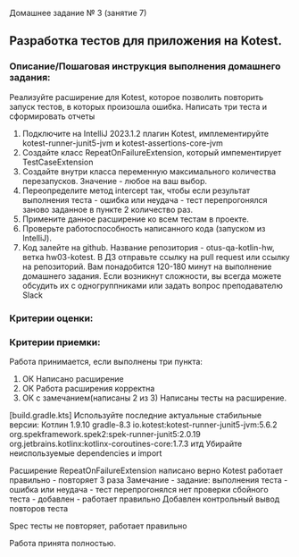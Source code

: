 Домашнее задание № 3 (занятие 7) 
## Разработка тестов для приложения на Kotest. 

### Описание/Пошаговая инструкция выполнения домашнего задания:
Реализуйте расширение для Kotest, которое позволить повторить запуск тестов, в которых произошла ошибка.
Написать три теста и сформировать отчеты

1. Подключите на IntelliJ 2023.1.2 плагин Kotest, имплементируйте  kotest-runner-junit5-jvm и kotest-assertions-core-jvm
2. Создайте класс RepeatOnFailureExtension, который импементирует TestCaseExtension
3. Создайте внутри класса переменную максимального количества перезапусков. Значение - любое на ваш выбор.
4. Переопределите метод intercept так, чтобы если результат выполнения теста - ошибка или неудача - тест перепрогонялся заново заданное в пункте 2 количество раз.
5. Примените данное расширение ко всем тестам в проекте.
6. Проверьте работоспособность написанного кода (запуском из IntelliJ).
7. Код залейте на github. Название репозитория - otus-qa-kotlin-hw, ветка hw03-kotest.
   В ДЗ отправьте ссылку на pull request или ссылку на репозиторий.
   Вам понадобится 120-180 минут на выполнение домашнего задания.
   Если возникнут сложности, вы всегда можете обсудить их с одногруппниками или задать вопрос преподавателю Slack

### Критерии оценки:

      
### Критерии приемки:
Работа принимается, если выполнены три пункта:

1. ОК Написано расширение
2. ОК Работа расширения корректна
3. ОК с замечанием(написаны 2 из 3) Написаны тесты на расширение.

[build.gradle.kts]
Используйте последние актуальные стабильные версии: Котлин 1.9.10 gradle-8.3
io.kotest:kotest-runner-junit5-jvm:5.6.2
org.spekframework.spek2:spek-runner-junit5:2.0.19
org.jetbrains.kotlinx:kotlinx-coroutines-core:1.7.3
итд
Убирайте неиспользуемые dependencies и import 

Расширение RepeatOnFailureExtension написано верно
Kotest работает правильно - повторяет 3 раза
Замечание - задание: выполнения теста - ошибка или неудача - тест перепрогонялся
нет проверки сбойного теста - добавлен - работает правильно
Добавлен контрольный вывод повторов теста

Spec тесты не повторяет, работает правильно

Работа принята полностью.


